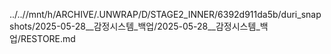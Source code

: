 ../..//mnt/h/ARCHIVE/.UNWRAP/D/STAGE2_INNER/6392d911da5b/duri_snapshots/2025-05-28__감정시스템_백업/2025-05-28__감정시스템_백업/RESTORE.md